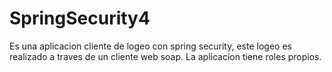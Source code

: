 SpringSecurity4
========================

Es una aplicacion cliente de logeo con spring security, este logeo es realizado a traves de un cliente web soap.
La aplicacion tiene roles propios. 
